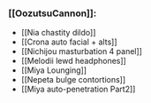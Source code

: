 ### [[OozutsuCannon]]:
- [[Nia chastity dildo]]
- [[Crona auto facial + alts]]
- [[Nichijou masturbation 4 panel]]
- [[Melodii lewd headphones]]
- [[Miya Lounging]]
- [[Nepeta bulge contortions]]
- [[Miya auto-penetration Part2]]